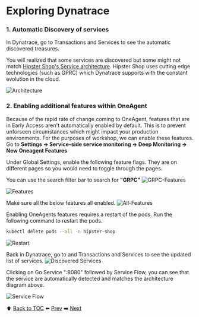 # Exploring Dynatrace

### 1. Automatic Discovery of services

In Dynatrace, go to Transactions and Services to see the automatic discovered treasures.

You will realized that some services are discovered but some might not match <a href="https://github.com/GoogleCloudPlatform/microservices-demo#service-architecture">Hipster Shop's Service architecture</a>.
Hipster Shop uses cutting edge technologies (such as GPRC) which Dynatrace supports with the constant evolution in the cloud.

![Architecture](https://github.com/Dynatrace-APAC/Workshop-Kubernetes/blob/master/assets/architecture-diagram.png)

### 2. Enabling additional features within OneAgent

Because of the rapid rate of change coming to OneAgent, features that are in Early Access aren't automatically enabled by default. 
This is to prevent unforseen circumstances which might impact your production environments. For the purposes of workshop, we can enable these features. Go to <b>Settings -> Service-side service monitoring -> Deep Monitoring -> New Oneagent Features</b>

Under Global Settings, enable the following feature flags. They are on different pages so you would need to toggle through the pages.

You can use the search filter bar to search for <b>"GRPC"</b>
![GRPC-Features](https://github.com/Dynatrace-APAC/Workshop-Kubernetes/blob/master/assets/lab5-b4EnableGRPC-settings.png )

![Features](https://github.com/Dynatrace-APAC/Workshop-Kubernetes/blob/master/assets/features.png)

Make sure all the below features all enabled.
![All-Features](https://github.com/Dynatrace-APAC/Workshop-Kubernetes/blob/master/assets/all-features.png)

Enabling OneAgents features requires a restart of the pods. Run the following command to restart the pods.

```bash
kubectl delete pods --all -n hipster-shop
```
![Restart](https://github.com/Dynatrace-APAC/Workshop-Kubernetes/blob/master/assets/restart.png)

Back in Dynatrace, go to and Transactions and Services to see the updated list of services.
![Discovered Services](https://github.com/Dynatrace-APAC/Workshop-Kubernetes/blob/master/assets/lab5-autodiscoveredservices.png)

Clicking on Go Service ":8080" followed by Service Flow, you can see that the service are automatically detected and matches the architecture diagram above.

![Service Flow](https://github.com/Dynatrace-APAC/Workshop-Kubernetes/blob/master/assets/serviceflow.png)

:arrow_up: [Back to TOC](/README.md) :arrow_left: [Prev](../lab4/README.md)   :arrow_right: [Next](../lab6/README.md)  

